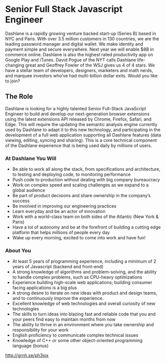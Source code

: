 # Senior Full Stack Javascript Engineer

Dashlane is a rapidly growing venture backed start-up (Series B) based in NYC and Paris. With over 3.5 million customers in 130 countries, we are the leading password manager and digital wallet. We make identity and payment simple and secure everywhere. Next year we will enable $8B in commerce online. Dashlane is also the highest rated productivity app on Google Play and iTunes. David Pogue of the NYT calls Dashlane life-changing great and Geoffrey Fowler of the WSJ gives us 4 of 4 stars. We have a stellar team of developers, designers, marketers and math nerds, and marquee investors who’ve had multi-billion dollar exits. Would you like to join?

## The Role

Dashlane is looking for a highly talented Senior Full-Stack JavaScript Engineer to build and develop our next-generation browser extensions using the latest extensions API released by Chrome, Firefox, Safari, and Edge. This will require the updating the semantic analysis engine currently used by Dashlane to adapt it to this new technology, and participating in the development of a full web application supporting all Dashlane features (data viewing, editing, syncing and sharing). This is a core technical component of the Dashlane experience that is being used daily by millions of users.

### At Dashlane You Will

* Be able to work all along the stack, from specifications and architecture, to testing and deploying code, to monitoring performance
* Push code to production without dealing with big company bureaucracy
* Work on complex speed and scaling challenges as we expand to a global audience
* Be part of product decisions and share ownership in the company’s success
* Be involved in improving our engineering practices
* Learn everyday and be an actor of innovation
* Work with a world-class team on both sides of the Atlantic (New York & Paris)
* Have a lot of autonomy and be at the forefront of building a cutting edge platform that helps millions of people every day
* Wake up every morning, excited to come into work and have fun!

### About You

* At least 5 years of programming experience, including a minimum of 2 years of Javascript (backend and front-end)
* A strong knowledge of algorithms and problem-solving, and the ability to handle complex problems, such as CPU-heavy optimizations
* Experience building high-scale web applications; building consumer facing applications is a big plus
* A strong desire to iterate on new ideas with product and design teams, and to continuously improve the experience.
* Excellent knowledge of web technologies and overall curiosity of new technologies
* The skills to turn ideas into blazing fast and reliable code that you and your peers find easy to maintain months from now
* The ability to thrive in an environment where you take ownership and responsibility for your work
* English proficiency to communicate complex technical issues
* Knowledge of C++ or some other object-oriented programming language (bonus)

http://grnh.se/ph3iox

